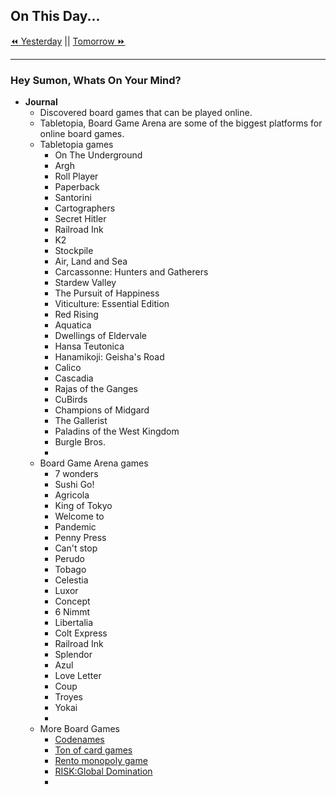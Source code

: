 ## On This Day...

[⏪ Yesterday](2022-03-15) || [Tomorrow ⏩](2022-03-17)

---

### Hey Sumon, Whats On Your Mind?

- **Journal**
	- Discovered board games that can be played online.
	- Tabletopia, Board Game Arena are some of the biggest platforms for online board games.
	- Tabletopia games
		- On The Underground
		- Argh
		- Roll Player
		- Paperback
		- Santorini
		- Cartographers
		- Secret Hitler
		- Railroad Ink
		- K2
		- Stockpile
		- Air, Land and Sea
		- Carcassonne: Hunters and Gatherers
		- Stardew Valley
		- The Pursuit of Happiness
		- Viticulture: Essential Edition
		- Red Rising
		- Aquatica
		- Dwellings of Eldervale
		- Hansa Teutonica
		- Hanamikoji: Geisha's Road
		- Calico
		- Cascadia
		- Rajas of the Ganges
		- CuBirds
		- Champions of Midgard
		- The Gallerist
		- Paladins of the West Kingdom
		- Burgle Bros.
		- 
	- Board Game Arena games
		- 7 wonders
		- Sushi Go!
		- Agricola
		- King of Tokyo
		- Welcome to
		- Pandemic
		- Penny Press
		- Can't stop
		- Perudo
		- Tobago
		- Celestia
		- Luxor
		- Concept
		- 6 Nimmt
		- Libertalia
		- Colt Express
		- Railroad Ink
		- Splendor
		- Azul
		- Love Letter
		- Coup
		- Troyes
		- Yokai
		- 
	- More Board Games
		- [Codenames](https://codenames.game/)
		- [Ton of card games](https://playingcards.io/)
		- [Rento monopoly game](https://playrento.com/)
		- [RISK:Global Domination](https://bit.ly/3iabwr1)
		- 
